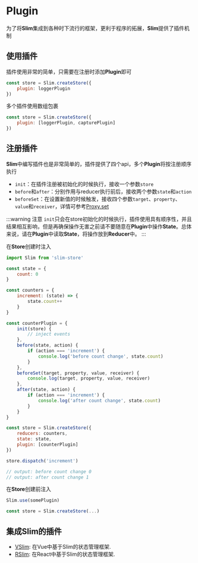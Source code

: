 # Plugin

为了将**Slim**集成到各种时下流行的框架，更利于程序的拓展，**Slim**提供了插件机制

## 使用插件

插件使用非常的简单，只需要在注册时添加**Plugin**即可

```javascript
const store = Slim.createStore({
    plugin: loggerPlugin
})
```

多个插件使用数组包裹

```javascript
const store = Slim.createStore({
    plugin: [loggerPlugin, capturePlugin]
})
```

## 注册插件

**Slim**中编写插件也是非常简单的，插件提供了四个api，多个**Plugin**将按注册顺序执行

* `init`：在插件注册被初始化的时候执行，接收一个参数`store`
* `before`和`after`：分别作用与reducer执行前后，接收两个参数`state`和`action`
* `beforeSet`：在设置新值的时候触发，接收四个参数`target`、`property`、`value`和`receiver`，详情可参考[Proxy.set](https://developer.mozilla.org/zh-CN/docs/Web/JavaScript/Reference/Global_Objects/Proxy/handler/set)

:::warning 注意
`init`只会在store初始化的时候执行，插件使用具有顺序性，并且结果相互影响，但是再确保操作无害之前请不要随意在**Plugin**中操作**State**。总体来说，请在**Plugin**中读取**State**，将操作放到**Reducer**中。
:::

在**Store**创建时注入

```javascript
import Slim from 'slim-store'

const state = {
    count: 0
}

const counters = {
    increment: (state) => {
        state.count++
    }
}

const counterPlugin = {
	init(store) {
 	    // inject events
	},
    before(state, action) {
        if (action === 'increment') {
            console.log('before count change', state.count)
        }
    },
    beforeSet(target, property, value, receiver) {
        console.log(target, property, value, receiver)
    },
    after(state, action) {
        if (action === 'increment') {
            console.log('after count change', state.count)
        }
    }
}

const store = Slim.createStore({
    reducers: counters,
    state: state,
    plugin: [counterPlugin]
})

store.dispatch('increment')

// output: before count change 0
// output: after count change 1
```

在**Store**创建前注入

```javascript
Slim.use(somePlugin)

const store = Slim.createStore(...)
``` 

## 集成Slim的插件
* [VSlim](/zh/vslim.html): 在Vue中基于Slim的状态管理框架.
* [RSlim](/zh/rslim.html): 在React中基于Slim的状态管理框架.
